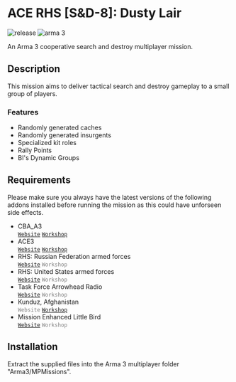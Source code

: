 # ACE RHS [S&D-8]: Dusty Lair

![release](https://img.shields.io/badge/release-v0.8.1-blue.svg)
![arma 3](https://img.shields.io/badge/arma_3-v1.50-lightgrey.svg)

An Arma 3 cooperative search and destroy multiplayer mission.


## Description

This mission aims to deliver tactical search and destroy gameplay to a small group of players.


### Features
- Randomly generated caches
- Randomly generated insurgents
- Specialized kit roles
- Rally Points
- BI's Dynamic Groups


## Requirements

Please make sure you always have the latest versions of the following addons installed before running the mission as this could have unforseen side effects.
- CBA_A3 <br/>
  [`Website`](http://dev.withsix.com/projects/cba-a3)
  [`Workshop`](https://steamcommunity.com/sharedfiles/filedetails/?id=450814997)
- ACE3 <br/>
  [`Website`](http://ace3mod.com)
  [`Workshop`](https://steamcommunity.com/sharedfiles/filedetails/?id=463939057)
- RHS: Russian Federation armed forces <br/>
  [`Website`](http://www.rhsmods.org/mod/1)
  <span style="color: grey">`Workshop`</span>
- RHS: United States armed forces <br/>
  [`Website`](http://www.rhsmods.org/mod/2)
  <span style="color: grey">`Workshop`</span>
- Task Force Arrowhead Radio <br/>
  [`Website`](http://radio.task-force.ru/en)
  <span style="color: grey">`Workshop`</span>
- Kunduz, Afghanistan <br/>
  <span style="color: grey">`Website`</span>
  [`Workshop`](https://steamcommunity.com/sharedfiles/filedetails/?id=421620913)
- Mission Enhanced Little Bird <br/>
  [`Website`](http://www.armaholic.com/page.php?id=28856)
  <span style="color: grey">`Workshop`</span>

## Installation

Extract the supplied files into the Arma 3 multiplayer folder "Arma3/MPMissions".
